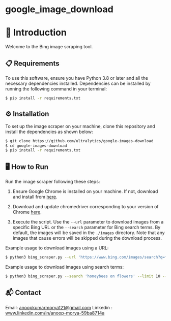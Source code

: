 # google_image_download

# 🚀 Introduction

Welcome to the Bing image scraping tool.


## 📋 Requirements

To use this software, ensure you have Python 3.8 or later and all the necessary dependencies installed. Dependencies can be installed by running the following command in your terminal:

```bash
$ pip install -r requirements.txt
```
## ⚙️ Installation

To set up the image scraper on your machine, clone this repository and install the dependencies as shown below:

```bash
$ git clone https://github.com/ultralytics/google-images-download
$ cd google-images-download
$ pip install -r requirements.txt
```

## 🖥️ How to Run

Run the image scraper following these steps:

1. Ensure Google Chrome is installed on your machine. If not, download and install from [here](https://www.google.com/chrome/).

2. Download and update chromedriver corresponding to your version of Chrome [here](https://developer.chrome.com/docs/chromedriver/).

3. Execute the script. Use the `--url` parameter to download images from a specific Bing URL or the `--search` parameter for Bing search terms. By default, the images will be saved in the `./images` directory. Note that any images that cause errors will be skipped during the download process.

Example usage to download images using a URL:

```bash
$ python3 bing_scraper.py --url 'https://www.bing.com/images/search?q=flowers' --limit 10 --download --chromedriver /path/to/your/chromedriver
```

Example usage to download images using search terms:

```bash
$ python3 bing_scraper.py --search 'honeybees on flowers' --limit 10 --download --chromedriver /path/to/your/chromedriver
```



## 📬 Contact

Email: anoopkumarmorya121@gmail.com
Linkedin : www.linkedin.com/in/anoop-morya-59ba8714a

